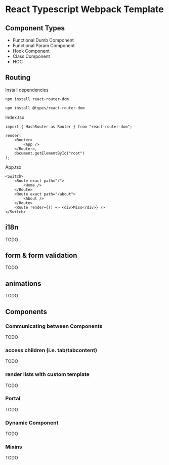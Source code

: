 # React Typescript Webpack Template


## Component Types
- Functional Dumb Component
- Functional Param Component
- Hook Component
- Class Component
- HOC


## Routing

Install dependencies

`npm install react-router-dom`

`npm install @types/react-router-dom`


Index.tsx

```tsx
import { HashRouter as Router } from "react-router-dom";

render(
	<Router>
		<App />
	</Router>,
	document.getElementById("root")
);
```

App.tsx
```tsx
<Switch>
	<Route exact path="/">
		<Home />
	</Route>
	<Route exact path="/about">
		<About />
	</Route>
	<Route render={() => <div>Miss</div>} />
</Switch>
```

## i18n
TODO


## form & form validation
TODO


## animations
TODO



## Components


### Communicating between Components
TODO


### access children (i.e. tab/tabcontent)
TODO


### render lists with custom template
TODO


### Portal
TODO


### Dynamic Component
TODO


### Mixins
TODO
